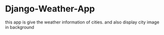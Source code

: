 # Django-Weather-App
this app is give the weather information of cities. and also display city image in background
